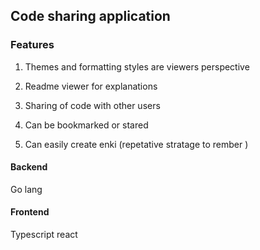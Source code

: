 ## Code sharing application

### Features

1. Themes and formatting styles are viewers perspective

2. Readme viewer for explanations

3. Sharing of code with other users 

4. Can be bookmarked or stared

5. Can easily create enki (repetative stratage to rember )

#### Backend
Go lang

#### Frontend 
Typescript react